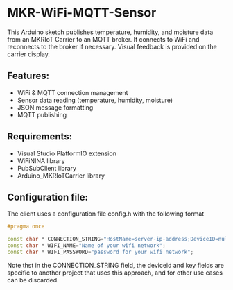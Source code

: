 # MKR-WiFi-MQTT-Sensor
 This Arduino sketch publishes temperature, humidity, and moisture data from an MKRIoT Carrier to an MQTT broker. It connects to WiFi and reconnects to the broker if necessary. Visual feedback is provided on the carrier display.

## Features:

- WiFi & MQTT connection management
- Sensor data reading (temperature, humidity, moisture)
- JSON message formatting
- MQTT publishing

## Requirements:

- Visual Studio PlatformIO extension
- WiFiNINA library
- PubSubClient library
- Arduino_MKRIoTCarrier library

## Configuration file:
The client uses a configuration file config.h with the following format

```cpp
#pragma once

const char * CONNECTION_STRING="HostName=server-ip-address;DeviceID=null;Key=null"; 
const char * WIFI_NAME="Name of your wifi network";
const char * WIFI_PASSWORD="password for your wifi network";
```
Note thst in the CONNECTION_STRING field, the deviceid and key fields are specific to another project that uses this approach, and for other use cases can be discarded.
